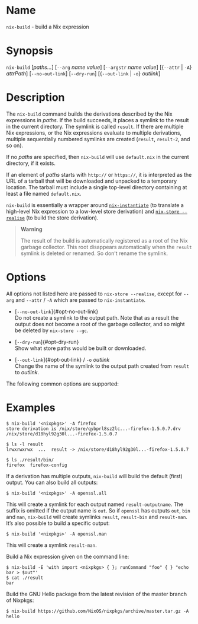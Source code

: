 # Name

`nix-build` - build a Nix expression

# Synopsis

`nix-build` [*paths…*]
  [`--arg` *name* *value*]
  [`--argstr` *name* *value*]
  [{`--attr` | `-A`} *attrPath*]
  [`--no-out-link`]
  [`--dry-run`]
  [{`--out-link` | `-o`} *outlink*]

# Description

The `nix-build` command builds the derivations described by the Nix
expressions in *paths*. If the build succeeds, it places a symlink to
the result in the current directory. The symlink is called `result`. If
there are multiple Nix expressions, or the Nix expressions evaluate to
multiple derivations, multiple sequentially numbered symlinks are
created (`result`, `result-2`, and so on).

If no *paths* are specified, then `nix-build` will use `default.nix` in
the current directory, if it exists.

If an element of *paths* starts with `http://` or `https://`, it is
interpreted as the URL of a tarball that will be downloaded and unpacked
to a temporary location. The tarball must include a single top-level
directory containing at least a file named `default.nix`.

`nix-build` is essentially a wrapper around
[`nix-instantiate`](nix-instantiate.md) (to translate a high-level Nix
expression to a low-level store derivation) and [`nix-store
--realise`](nix-store.md#operation---realise) (to build the store
derivation).

> **Warning**
>
> The result of the build is automatically registered as a root of the
> Nix garbage collector. This root disappears automatically when the
> `result` symlink is deleted or renamed. So don’t rename the symlink.

# Options

All options not listed here are passed to `nix-store
--realise`, except for `--arg` and `--attr` / `-A` which are passed to
`nix-instantiate`.

  - [`--no-out-link`]{#opt-no-out-link}\
    Do not create a symlink to the output path. Note that as a result
    the output does not become a root of the garbage collector, and so
    might be deleted by `nix-store
                    --gc`.

  - [`--dry-run`]{#opt-dry-run}\
    Show what store paths would be built or downloaded.

  - [`--out-link`]{#opt-out-link} / `-o` *outlink*\
    Change the name of the symlink to the output path created from
    `result` to *outlink*.

The following common options are supported:

# Examples

```console
$ nix-build '<nixpkgs>' -A firefox
store derivation is /nix/store/qybprl8sz2lc...-firefox-1.5.0.7.drv
/nix/store/d18hyl92g30l...-firefox-1.5.0.7

$ ls -l result
lrwxrwxrwx  ...  result -> /nix/store/d18hyl92g30l...-firefox-1.5.0.7

$ ls ./result/bin/
firefox  firefox-config
```

If a derivation has multiple outputs, `nix-build` will build the default
(first) output. You can also build all outputs:

```console
$ nix-build '<nixpkgs>' -A openssl.all
```

This will create a symlink for each output named `result-outputname`.
The suffix is omitted if the output name is `out`. So if `openssl` has
outputs `out`, `bin` and `man`, `nix-build` will create symlinks
`result`, `result-bin` and `result-man`. It’s also possible to build a
specific output:

```console
$ nix-build '<nixpkgs>' -A openssl.man
```

This will create a symlink `result-man`.

Build a Nix expression given on the command line:

```console
$ nix-build -E 'with import <nixpkgs> { }; runCommand "foo" { } "echo bar > $out"'
$ cat ./result
bar
```

Build the GNU Hello package from the latest revision of the master
branch of Nixpkgs:

```console
$ nix-build https://github.com/NixOS/nixpkgs/archive/master.tar.gz -A hello
```
